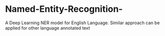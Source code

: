 # Named-Entity-Recognition-
A Deep Learning NER model for English Language. Similar approach can be applied for other language annotated text
